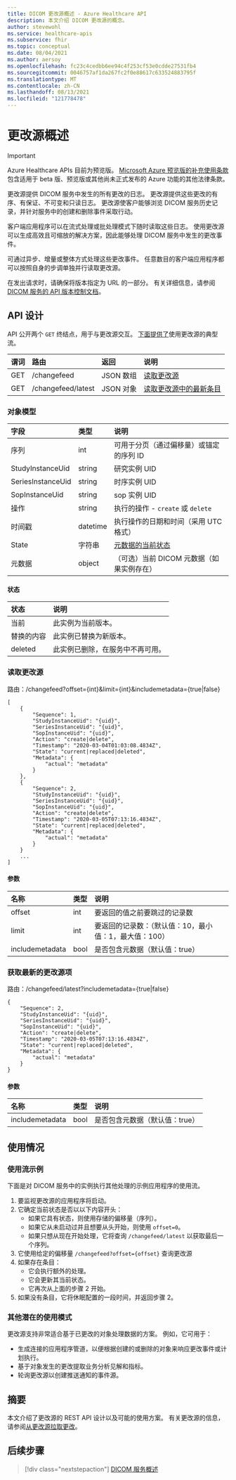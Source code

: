 ```yaml
---
title: DICOM 更改源概述 - Azure Healthcare API
description: 本文介绍 DICOM 更改源的概念。
author: stevewohl
ms.service: healthcare-apis
ms.subservice: fhir
ms.topic: conceptual
ms.date: 08/04/2021
ms.author: aersoy
ms.openlocfilehash: fc23c4cedbb6ee94c4f253cf53e0cdde27531fb4
ms.sourcegitcommit: 0046757af1da267fc2f0e88617c633524883795f
ms.translationtype: MT
ms.contentlocale: zh-CN
ms.lasthandoff: 08/13/2021
ms.locfileid: "121778478"
---
```

# <a name="change-feed-overview"></a>更改源概述

> [!IMPORTANT]
> Azure Healthcare APIs 目前为预览版。 [Microsoft Azure 预览版的补充使用条款](https://azure.microsoft.com/support/legal/preview-supplemental-terms/)包含适用于 beta 版、预览版或其他尚未正式发布的 Azure 功能的其他法律条款。

更改源提供 DICOM 服务中发生的所有更改的日志。 更改源提供这些更改的有序、有保证、不可变和只读日志。 更改源使客户能够浏览 DICOM 服务历史记录，并针对服务中的创建和删除事件采取行动。

客户端应用程序可以在流式处理或批处理模式下随时读取这些日志。 使用更改源可以生成高效且可缩放的解决方案，因此能够处理 DICOM 服务中发生的更改事件。

可通过异步、增量或整体方式处理这些更改事件。 任意数目的客户端应用程序都可以按照自身的步调单独并行读取更改源。

在发出请求时，请确保将版本指定为 URL 的一部分。 有关详细信息，请参阅 [DICOM 服务的 API 版本控制文档](api-versioning-dicom-service.md)。

## <a name="api-design"></a>API 设计

API 公开两个 `GET` 终结点，用于与更改源交互。 [下面提供了](#example-usage-flow)使用更改源的典型流。

谓词 | 路由              | 返回     | 说明
:--- | :----------------- | :---------- | :---
GET  | /changefeed        | JSON 数组  | [读取更改源](#read-change-feed)
GET  | /changefeed/latest | JSON 对象 | [读取更改源中的最新条目](#get-latest-change-feed-item)

### <a name="object-model"></a>对象模型

字段               | 类型      | 说明
:------------------ | :-------- | :---
序列            | int       | 可用于分页（通过偏移量）或锚定的序列 ID
StudyInstanceUid    | string    | 研究实例 UID
SeriesInstanceUid   | string    | 时序实例 UID
SopInstanceUid      | string    | sop 实例 UID
操作              | string    | 执行的操作 - `create` 或 `delete`
时间戳           | datetime  | 执行操作的日期和时间（采用 UTC 格式）
State               | 字符串    | [元数据的当前状态](#states)
元数据            | object    | （可选）当前 DICOM 元数据（如果实例存在）

#### <a name="states"></a>状态

状态    | 说明
:------- | :---
当前  | 此实例为当前版本。
替换的内容 | 此实例已替换为新版本。
deleted  | 此实例已删除，在服务中不再可用。

### <a name="read-change-feed"></a>读取更改源

路由：/changefeed?offset={int}&limit={int}&includemetadata={true|false}
```
[
    {
        "Sequence": 1,
        "StudyInstanceUid": "{uid}",
        "SeriesInstanceUid": "{uid}",
        "SopInstanceUid": "{uid}",
        "Action": "create|delete",
        "Timestamp": "2020-03-04T01:03:08.4834Z",
        "State": "current|replaced|deleted",
        "Metadata": {
            "actual": "metadata"
        }
    },
    {
        "Sequence": 2,
        "StudyInstanceUid": "{uid}",
        "SeriesInstanceUid": "{uid}",
        "SopInstanceUid": "{uid}",
        "Action": "create|delete",
        "Timestamp": "2020-03-05T07:13:16.4834Z",
        "State": "current|replaced|deleted",
        "Metadata": {
            "actual": "metadata"
        }
    }
    ...
]
```
#### <a name="parameters"></a>参数

名称            | 类型 | 说明
:-------------- | :--- | :---
offset          | int  | 要返回的值之前要跳过的记录数
limit           | int  | 要返回的记录数：（默认值：10，最小值：1，最大值：100）
includemetadata | bool | 是否包含元数据（默认值：true）

### <a name="get-latest-change-feed-item"></a>获取最新的更改源项

路由：/changefeed/latest?includemetadata={true|false}

```
{
    "Sequence": 2,
    "StudyInstanceUid": "{uid}",
    "SeriesInstanceUid": "{uid}",
    "SopInstanceUid": "{uid}",
    "Action": "create|delete",
    "Timestamp": "2020-03-05T07:13:16.4834Z",
    "State": "current|replaced|deleted",
    "Metadata": {
        "actual": "metadata"
    }
}
```

#### <a name="parameters"></a>参数

名称            | 类型 | 说明
:-------------- | :--- | :---
includemetadata | bool | 是否包含元数据（默认值：true）

## <a name="usage"></a>使用情况

### <a name="example-usage-flow"></a>使用流示例

下面是对 DICOM 服务中的实例执行其他处理的示例应用程序的使用流。

1. 要监视更改源的应用程序将启动。
2. 它确定当前状态是否以以下内容开头：
   * 如果它具有状态，则使用存储的偏移量（序列）。
   * 如果它从未启动过并且想要从头开始，则使用 `offset=0`。  
   * 如果只想从现在开始处理，它将查询 `/changefeed/latest` 以获取最后一个序列。
3. 它使用给定的偏移量 `/changefeed?offset={offset}` 查询更改源
4. 如果存在条目：
   * 它会执行额外的处理。  
   * 它会更新其当前状态。  
   * 它再次从上面的步骤 2 开始。
5. 如果没有条目，它将休眠配置的一段时间，并返回步骤 2。

### <a name="other-potential-usage-patterns"></a>其他潜在的使用模式

更改源支持非常适合基于已更改的对象处理数据的方案。 例如，它可用于：

* 生成连接的应用程序管道，以便根据创建的或删除的对象来响应更改事件或计划执行。
* 基于对象发生的更改提取业务分析见解和指标。
* 轮询更改源以创建推送通知的事件源。

## <a name="summary"></a>摘要

本文介绍了更改源的 REST API 设计以及可能的使用方案。 有关更改源的信息，请参阅[从更改源拉取更改](pull-dicom-changes-from-change-feed.md)。

## <a name="next-steps"></a>后续步骤

>[!div class="nextstepaction"]
>[DICOM 服务概述](dicom-services-overview.md)

